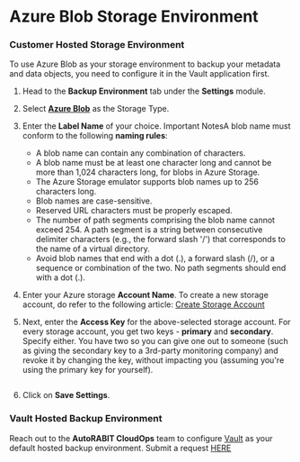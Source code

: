 # Azure Blob Storage Environment

### Customer Hosted Storage Environment <a href="#customer-hosted-storage-environment" id="customer-hosted-storage-environment"></a>

To use Azure Blob as your storage environment to backup your metadata and data objects, you need to configure it in the Vault application first.

1. Head to the **Backup Environment** tab under the **Settings** module.
2. Select [**Azure Blob**](https://knowledgebase.autorabit.com/vault/docs/microsoft-azure-blob-retention-policy) as the Storage Type.
3. Enter the **Label Name** of your choice. Important NotesA blob name must conform to the following **naming rules**:&#x20;
   * A blob name can contain any combination of characters.&#x20;
   * A blob name must be at least one character long and cannot be more than 1,024 characters long, for blobs in Azure Storage.&#x20;
   * The Azure Storage emulator supports blob names up to 256 characters long.&#x20;
   * Blob names are case-sensitive.&#x20;
   * Reserved URL characters must be properly escaped.&#x20;
   * The number of path segments comprising the blob name cannot exceed 254. A path segment is a string between consecutive delimiter characters (e.g., the forward slash '/') that corresponds to the name of a virtual directory.&#x20;
   * Avoid blob names that end with a dot (.), a forward slash (/), or a sequence or combination of the two. No path segments should end with a dot (.).
4. Enter your Azure storage **Account Name**. To create a new storage account, do refer to the following article: [Create Storage Account](https://docs.microsoft.com/en-us/azure/storage/common/storage-account-create?toc=%2Fazure%2Fstorage%2Fblobs%2Ftoc.json\&tabs=azure-portal)
5.  Next, enter the **Access Key** for the above-selected storage account. For every storage account, you get two keys - **primary** and **secondary**. Specify either. You have two so you can give one out to someone (such as giving the secondary key to a 3rd-party monitoring company) and revoke it by changing the key, without impacting you (assuming you're using the primary key for yourself).

    <figure><img src="https://cdn.document360.io/8711f4e7-c040-4616-aac9-d947f87e4619/Images/Documentation/image-1623317209489.png" alt=""><figcaption></figcaption></figure>
6. Click on **Save Settings**.

### Vault Hosted Backup Environment <a href="#vault-hosted-backup-environment" id="vault-hosted-backup-environment"></a>

Reach out to the **AutoRABIT CloudOps** team to configure [Vault](https://www.autorabit.com/products/vault-data-backup-recovery/) as your default hosted backup environment. Submit a request [HERE](https://support.autorabit.com/portal/en/newticket?departmentId=241415000000006907\&layoutId=241415000000074011)
